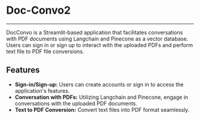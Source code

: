 # Doc-Convo2
---
DocConvo is a Streamlit-based application that facilitates conversations with PDF documents using Langchain and Pinecone as a vector database. Users can sign in or sign up to interact with the uploaded PDFs and perform text file to PDF file conversions.

## Features

- **Sign-in/Sign-up:** Users can create accounts or sign in to access the application's features.
- **Conversation with PDFs:** Utilizing Langchain and Pinecone, engage in conversations with the uploaded PDF documents.
- **Text to PDF Conversion:** Convert text files into PDF format seamlessly.
